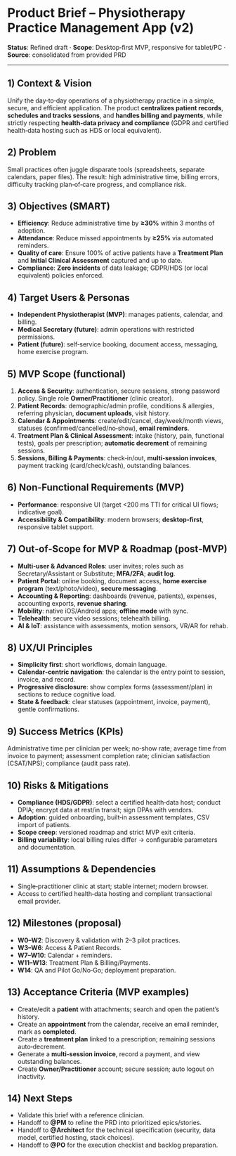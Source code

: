 # Product Brief – Physiotherapy Practice Management App (v2)

**Status**: Refined draft · **Scope**: Desktop‑first MVP, responsive for tablet/PC · **Source**: consolidated from provided PRD

---

## 1) Context & Vision

Unify the day‑to‑day operations of a physiotherapy practice in a simple, secure, and efficient application. The product **centralizes patient records**, **schedules and tracks sessions**, and **handles billing and payments**, while strictly respecting **health‑data privacy and compliance** (GDPR and certified health‑data hosting such as HDS or local equivalent).

## 2) Problem

Small practices often juggle disparate tools (spreadsheets, separate calendars, paper files). The result: high administrative time, billing errors, difficulty tracking plan‑of‑care progress, and compliance risk.

## 3) Objectives (SMART)

* **Efficiency**: Reduce administrative time by **≥30%** within 3 months of adoption.
* **Attendance**: Reduce missed appointments by **≥25%** via automated reminders.
* **Quality of care**: Ensure 100% of active patients have a **Treatment Plan** and **Initial Clinical Assessment** captured and up to date.
* **Compliance**: **Zero incidents** of data leakage; GDPR/HDS (or local equivalent) policies enforced.

## 4) Target Users & Personas

* **Independent Physiotherapist (MVP)**: manages patients, calendar, and billing.
* **Medical Secretary (future)**: admin operations with restricted permissions.
* **Patient (future)**: self‑service booking, document access, messaging, home exercise program.

## 5) MVP Scope (functional)

1. **Access & Security**: authentication, secure sessions, strong password policy. Single role **Owner/Practitioner** (clinic creator).
2. **Patient Records**: demographic/admin profile, conditions & allergies, referring physician, **document uploads**, visit history.
3. **Calendar & Appointments**: create/edit/cancel, day/week/month views, statuses (confirmed/cancelled/no‑show), **email reminders**.
4. **Treatment Plan & Clinical Assessment**: intake (history, pain, functional tests), goals per prescription; **automatic decrement** of remaining sessions.
5. **Sessions, Billing & Payments**: check‑in/out, **multi‑session invoices**, payment tracking (card/check/cash), outstanding balances.

## 6) Non‑Functional Requirements (MVP)

* **Performance**: responsive UI (target <200 ms TTI for critical UI flows; indicative goal).
* **Accessibility & Compatibility**: modern browsers; **desktop‑first**, responsive tablet support.

## 7) Out‑of‑Scope for MVP & Roadmap (post‑MVP)

* **Multi‑user & Advanced Roles**: user invites; roles such as Secretary/Assistant or Substitute; **MFA/2FA**; **audit log**.
* **Patient Portal**: online booking, document access, **home exercise program** (text/photo/video), **secure messaging**.
* **Accounting & Reporting**: dashboards (revenue, patients), expenses, accounting exports, **revenue sharing**.
* **Mobility**: native iOS/Android apps; **offline mode** with sync.
* **Telehealth**: secure video sessions; telehealth billing.
* **AI & IoT**: assistance with assessments, motion sensors, VR/AR for rehab.

## 8) UX/UI Principles

* **Simplicity first**: short workflows, domain language.
* **Calendar‑centric navigation**: the calendar is the entry point to session, invoice, and record.
* **Progressive disclosure**: show complex forms (assessment/plan) in sections to reduce cognitive load.
* **State & feedback**: clear statuses (appointment, invoice, payment), gentle confirmations.

## 9) Success Metrics (KPIs)

Administrative time per clinician per week; no‑show rate; average time from invoice to payment; assessment completion rate; clinician satisfaction (CSAT/NPS); compliance (audit pass rate).

## 10) Risks & Mitigations

* **Compliance (HDS/GDPR)**: select a certified health‑data host; conduct DPIA; encrypt data at rest/in transit; sign DPAs with vendors.
* **Adoption**: guided onboarding, built‑in assessment templates, CSV import of patients.
* **Scope creep**: versioned roadmap and strict MVP exit criteria.
* **Billing variability**: local billing rules differ → configurable parameters and documentation.

## 11) Assumptions & Dependencies

* Single‑practitioner clinic at start; stable internet; modern browser.
* Access to certified health‑data hosting and compliant transactional email provider.

## 12) Milestones (proposal)

* **W0–W2**: Discovery & validation with 2–3 pilot practices.
* **W3–W6**: Access & Patient Records.
* **W7–W10**: Calendar + reminders.
* **W11–W13**: Treatment Plan & Billing/Payments.
* **W14**: QA and Pilot Go/No‑Go; deployment preparation.

## 13) Acceptance Criteria (MVP examples)

* Create/edit a **patient** with attachments; search and open the patient’s history.
* Create an **appointment** from the calendar, receive an email reminder, mark as **completed**.
* Create a **treatment plan** linked to a prescription; remaining sessions auto‑decrement.
* Generate a **multi‑session invoice**, record a payment, and view outstanding balances.
* Create **Owner/Practitioner** account; secure session; auto logout on inactivity.

## 14) Next Steps

* Validate this brief with a reference clinician.
* Handoff to **@PM** to refine the PRD into prioritized epics/stories.
* Handoff to **@Architect** for the technical specification (security, data model, certified hosting, stack choices).
* Handoff to **@PO** for the execution checklist and backlog preparation.
